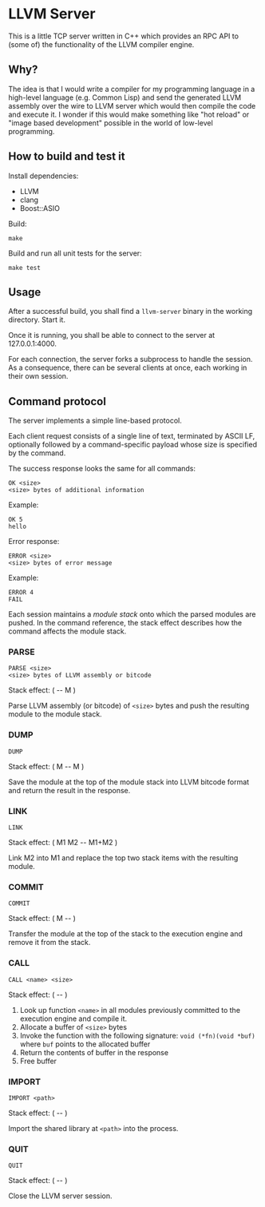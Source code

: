# LLVM Server

This is a little TCP server written in C++ which provides an RPC API
to (some of) the functionality of the LLVM compiler engine.

## Why?

The idea is that I would write a compiler for my programming language
in a high-level language (e.g. Common Lisp) and send the generated
LLVM assembly over the wire to LLVM server which would then compile
the code and execute it. I wonder if this would make something like
"hot reload" or "image based development" possible in the world of
low-level programming.

## How to build and test it

Install dependencies:

- LLVM
- clang
- Boost::ASIO

Build:

```
make
```

Build and run all unit tests for the server:

```
make test
```

## Usage

After a successful build, you shall find a `llvm-server` binary in the working directory. Start it.

Once it is running, you shall be able to connect to the server at 127.0.0.1:4000.

For each connection, the server forks a subprocess to handle the
session. As a consequence, there can be several clients at once, each
working in their own session.

## Command protocol

The server implements a simple line-based protocol.

Each client request consists of a single line of text, terminated by
ASCII LF, optionally followed by a command-specific payload whose size
is specified by the command.

The success response looks the same for all commands:

```
OK <size>
<size> bytes of additional information
```

Example:

```
OK 5
hello
```

Error response:

```
ERROR <size>
<size> bytes of error message
```

Example:

```
ERROR 4
FAIL
```

Each session maintains a *module stack* onto which the parsed modules
are pushed. In the command reference, the stack effect describes how
the command affects the module stack.

### PARSE

```
PARSE <size>
<size> bytes of LLVM assembly or bitcode
```

Stack effect: ( -- M )

Parse LLVM assembly (or bitcode) of `<size>` bytes and push the
resulting module to the module stack.

### DUMP

```
DUMP
```

Stack effect: ( M -- M )

Save the module at the top of the module stack into LLVM bitcode
format and return the result in the response.

### LINK

```
LINK
```

Stack effect: ( M1 M2 -- M1+M2 )

Link M2 into M1 and replace the top two stack items with the resulting
module.

### COMMIT

```
COMMIT
```

Stack effect: ( M -- )

Transfer the module at the top of the stack to the execution engine
and remove it from the stack.

### CALL

```
CALL <name> <size>
```

Stack effect: ( -- )

1. Look up function `<name>` in all modules previously
   committed to the execution engine and compile it.
2. Allocate a buffer of `<size>` bytes
3. Invoke the function with the following signature:
   `void (*fn)(void *buf)`
   where `buf` points to the allocated buffer
4. Return the contents of buffer in the response
5. Free buffer

### IMPORT

```
IMPORT <path>
```

Stack effect: ( -- )

Import the shared library at `<path>` into the process.

### QUIT

```
QUIT
```

Stack effect: ( -- )

Close the LLVM server session.
